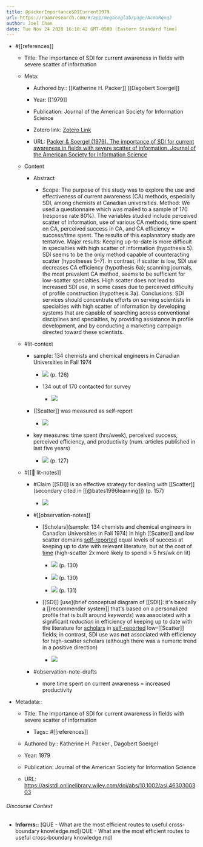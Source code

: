 ```yaml
---
title: @packerImportanceSDICurrent1979
url: https://roamresearch.com/#/app/megacoglab/page/AcmaRqxqJ
author: Joel Chan
date: Tue Nov 24 2020 16:18:42 GMT-0500 (Eastern Standard Time)
---
```


- #[[references]]

    - Title: The importance of SDI for current awareness in fields with severe scatter of information

    - Meta:

        - Authored by:: [[Katherine H. Packer]] [[Dagobert Soergel]]

        - Year: [[1979]]

        - Publication: Journal of the American Society for Information Science

        - Zotero link: [Zotero Link](zotero://select/items/1_GQUC53TA)

        - URL: [Packer & Soergel (1979). The importance of SDI for current awareness in fields with severe scatter of information. Journal of the American Society for Information Science](https://asistdl.onlinelibrary.wiley.com/doi/abs/10.1002/asi.4630300303)

    - Content

        - Abstract

            - Scope: The purpose of this study was to explore the use and effectiveness of current awareness (CA) methods, especially SDI, among chemists at Canadian universities. Method: We used a questionnaire which was mailed to a sample of 170 (response rate 80%). The variables studied include perceived scatter of information, use of various CA methods, time spent on CA, perceived success in CA, and CA efficiency = success/time spent. The results of this explanatory study are tentative. Major results: Keeping up-to-date is more difficult in specialties with high scatter of information (hypothesis 5). SDI seems to be the only method capable of counteracting scatter (hypotheses 5–7). In contrast, if scatter is low, SDI use decreases CA efficiency (hypothesis 6a); scanning journals, the most prevalent CA method, seems to be sufficient for low-scatter specialties. High scatter does not lead to increased SDI use, in some cases due to perceived difficulty of profile construction (hypothesis 3a). Conclusions: SDI services should concentrate efforts on serving scientists in specialties with high scatter of information by developing systems that are capable of searching across conventional disciplines and specialties, by providing assistance in profile development, and by conducting a marketing campaign directed toward these scientists.

    - #lit-context

        - sample: 134 chemists and chemical engineers in Canadian Universities in Fall 1974

            - ![](https://firebasestorage.googleapis.com/v0/b/firescript-577a2.appspot.com/o/imgs%2Fapp%2Fmegacoglab%2FuvZDKeikkg.png?alt=media&token=b0e9d438-cbb2-4e4f-b2b5-676e824cd8a3) (p. 126)

            - 134 out of 170 contacted for survey

                - ![](https://firebasestorage.googleapis.com/v0/b/firescript-577a2.appspot.com/o/imgs%2Fapp%2Fmegacoglab%2FNNdRaSjFF9.png?alt=media&token=b14c8b49-c77d-4de0-bc31-074a53e10a89)

        - [[Scatter]] was measured as self-report

            - ![](https://firebasestorage.googleapis.com/v0/b/firescript-577a2.appspot.com/o/imgs%2Fapp%2Fmegacoglab%2FfEp8PyjhNf.png?alt=media&token=21f02d1a-e46a-4f77-83b2-c65dd4e4b5d6)

        - key measures: time spent (hrs/week), perceived success, perceived efficiency, and productivity (num. articles published in last five years)

            - ![](https://firebasestorage.googleapis.com/v0/b/firescript-577a2.appspot.com/o/imgs%2Fapp%2Fmegacoglab%2FuV779M6Wxt.png?alt=media&token=511bb722-cb50-4e03-8fc4-1735eef71247) (p. 127)

    - #[[📝 lit-notes]]

        - #Claim [[SDI]] is an effective strategy for dealing with [[Scatter]] (secondary cited in [[@bates1996learning]]) (p. 157)

            - ![](https://firebasestorage.googleapis.com/v0/b/firescript-577a2.appspot.com/o/imgs%2Fapp%2Fmegacoglab%2FX4-mXSRX0z?alt=media&token=d4d506b9-6256-40f3-a78a-1537569add0d)

        - #[[observation-notes]]

            - [Scholars](sample: 134 chemists and chemical engineers in Canadian Universities in Fall 1974) in high [[Scatter]] and low scatter domains [self-reported](((Iv7Euw1wK))) equal levels of success at keeping up to date with relevant literature, but at the cost of [time](((rjdnxKjgt))) (high-scatter 2x more likely to spend > 5 hrs/wk on lit)

                - ![](https://firebasestorage.googleapis.com/v0/b/firescript-577a2.appspot.com/o/imgs%2Fapp%2Fmegacoglab%2Fmr8S4suFhY.png?alt=media&token=95532bbf-5872-4dbe-b221-5abb62dc0ad1) (p. 130)

                - ![](https://firebasestorage.googleapis.com/v0/b/firescript-577a2.appspot.com/o/imgs%2Fapp%2Fmegacoglab%2F19gewjisUx.png?alt=media&token=6d3f7e11-5990-4aa6-8c63-13d8650e5788) (p. 130)

                - ![](https://firebasestorage.googleapis.com/v0/b/firescript-577a2.appspot.com/o/imgs%2Fapp%2Fmegacoglab%2FTt9V42oCwP.png?alt=media&token=d63d2792-c0eb-4819-a6e7-d87d8774e88f) (p. 131)

            - [[SDI]] [use](brief conceptual diagram of [[SDI]]: it's basically a [[recommender system]] that's based on a personalized profile that is built around *keywords*) was associated with a significant *reduction* in efficiency of keeping up to date with the literature for [scholars](((5IIOQ5CZq))) in [self-reported](((Iv7Euw1wK))) low-[[Scatter]] fields; in contrast, SDI use was **not** associated with efficiency for high-scatter scholars (although there was a numeric trend in a positive direction)

                - ![](https://firebasestorage.googleapis.com/v0/b/firescript-577a2.appspot.com/o/imgs%2Fapp%2Fmegacoglab%2FDwnGbD6La3.png?alt=media&token=15143ace-6ea9-4661-bb4b-aec3f1e00589)

        - #observation-note-drafts

            - more time spent on current awareness = increased productivity
- Metadata::

    - Title: The importance of SDI for current awareness in fields with severe scatter of information

        - Tags:: #[[references]]

    - Authored by::  Katherine H. Packer ,  Dagobert Soergel

    - Year: 1979

    - Publication: Journal of the American Society for Information Science

    - URL: https://asistdl.onlinelibrary.wiley.com/doi/abs/10.1002/asi.4630300303

###### Discourse Context

- **Informs::** [QUE - What are the most efficient routes to useful cross-boundary knowledge.md](QUE - What are the most efficient routes to useful cross-boundary knowledge.md)

